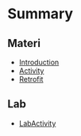 # Summary

## Materi

* [Introduction](readme.md)
* [Activity](/activity.md)
* [Retrofit](retrofit.md)

## Lab

* [LabActivity](lab/labactivity.md)

